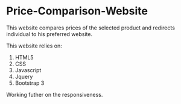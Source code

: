 # Price-Comparison-Website
This website compares prices of the selected product and redirects individual to his preferred website.

This website relies on:
1. HTML5
2. CSS
3. Javascript
4. Jquery
5. Bootstrap 3 

Working futher on the responsiveness.
